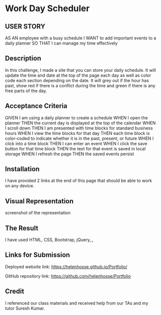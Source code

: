 # Work Day Scheduler
##  USER STORY

AS AN employee with a busy schedule
I WANT to add important events to a daily planner
SO THAT I can manage my time effectively
## Description

In this challenge, I made a site that you can store your daily schedule. It will update the time and date at the top of the page each day as well as color code each section depending on the date. It will grey out if the hour has past, show red if there is a conflict during the time and green if there is any free parts of the day.

## Acceptance Criteria
GIVEN I am using a daily planner to create a schedule
WHEN I open the planner
THEN the current day is displayed at the top of the calendar
WHEN I scroll down
THEN I am presented with time blocks for standard business hours
WHEN I view the time blocks for that day
THEN each time block is color-coded to indicate whether it is in the past, present, or future
WHEN I click into a time block
THEN I can enter an event
WHEN I click the save button for that time block
THEN the text for that event is saved in local storage
WHEN I refresh the page
THEN the saved events persist
## Installation
I have provided 2 links at the end of this page that should be able to work on any device.
## Visual Representation
screenshot of the representation
## The Result
I have used HTML, CSS, Bootstrap, jQuery,.,  

## Links for Submission
Deployed website link: https://helenhosse.github.io/Portfolio/

GitHub repository link: https://github.com/helenhosse/Portfolio

## Credit
I referenced our class materials and received help from our TAs and my tutor Suresh Kumar.
